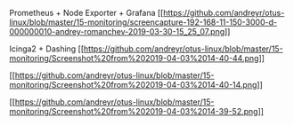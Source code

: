 Prometheus + Node Exporter + Grafana
[[https://github.com/andreyr/otus-linux/blob/master/15-monitoring/screencapture-192-168-11-150-3000-d-000000010-andrey-romanchev-2019-03-30-15_25_07.png]]

Icinga2 + Dashing
[[https://github.com/andreyr/otus-linux/blob/master/15-monitoring/Screenshot%20from%202019-04-03%2014-40-44.png]]

[[https://github.com/andreyr/otus-linux/blob/master/15-monitoring/Screenshot%20from%202019-04-03%2014-40-14.png]]

[[https://github.com/andreyr/otus-linux/blob/master/15-monitoring/Screenshot%20from%202019-04-03%2014-39-52.png]]
